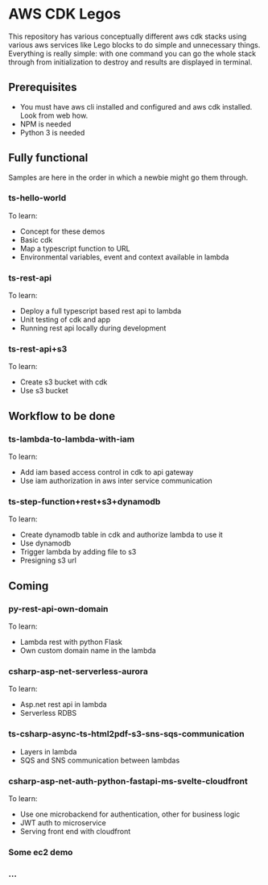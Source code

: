 # AWS CDK Legos

This repository has various conceptually different aws cdk stacks using various aws services like Lego blocks to do simple and unnecessary things. Everything is really simple: with one command you can go the whole stack through from initialization to destroy and results are displayed in terminal.

## Prerequisites

* You must have aws cli installed and configured and aws cdk installed. Look from web how. 
* NPM is needed
* Python 3 is needed

## Fully functional

Samples are here in the order in which a newbie might go them through.

### ts-hello-world

To learn:
* Concept for these demos
* Basic cdk
* Map a typescript function to URL
* Environmental variables, event and context available in lambda

### ts-rest-api

To learn: 
* Deploy a full typescript based rest api to lambda
* Unit testing of cdk and app
* Running rest api locally during development

### ts-rest-api+s3

To learn:
* Create s3 bucket with cdk
* Use s3 bucket

## Workflow to be done

### ts-lambda-to-lambda-with-iam

To learn:
* Add iam based access control in cdk to api gateway
* Use iam authorization in aws inter service communication

### ts-step-function+rest+s3+dynamodb

To learn:
* Create dynamodb table in cdk and authorize lambda to use it
* Use dynamodb
* Trigger lambda by adding file to s3
* Presigning s3 url

## Coming

### py-rest-api-own-domain

To learn:
* Lambda rest with python Flask
* Own custom domain name in the lambda

### csharp-asp-net-serverless-aurora

To learn:
* Asp.net rest api in lambda
* Serverless RDBS 

### ts-csharp-async-ts-html2pdf-s3-sns-sqs-communication

* Layers in lambda
* SQS and SNS communication between lambdas

### csharp-asp-net-auth-python-fastapi-ms-svelte-cloudfront

To learn:
* Use one microbackend for authentication, other for business logic
* JWT auth to microservice
* Serving front end with cloudfront

### Some ec2 demo

### ...

